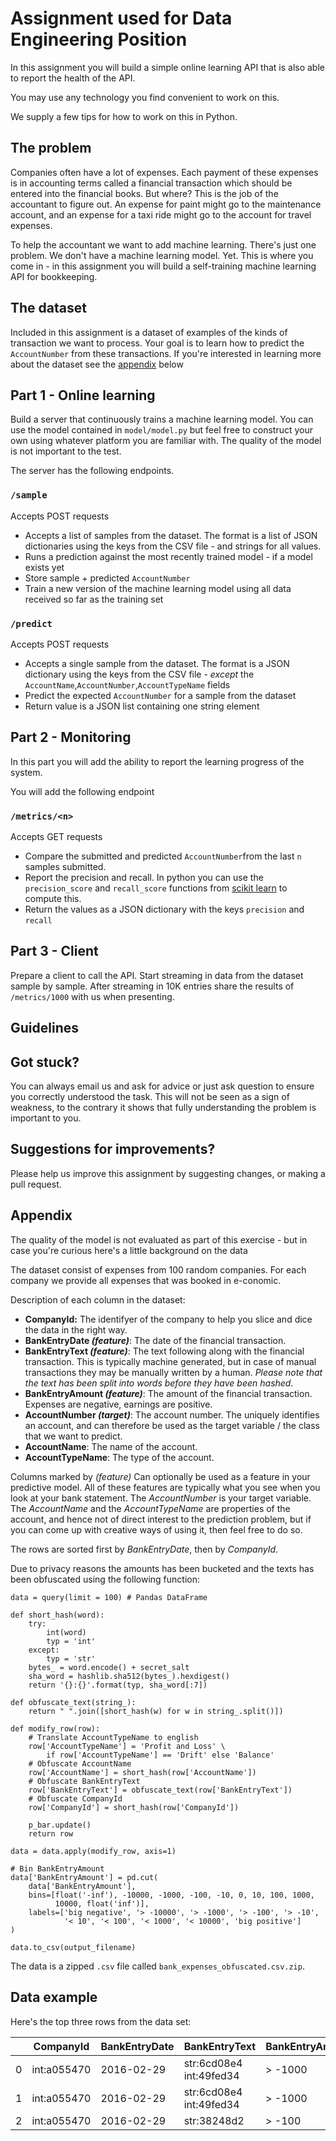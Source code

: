 # Assignment used for Data Engineering Position

In this assignment you will build a simple online learning API that is also able to report the health of the API.

You may use any technology you find convenient to work on this. 

We supply a few tips for how to work on this in Python.

## The problem
Companies often have a lot of expenses. Each payment of these expenses is in accounting terms called a financial transaction which should be entered into the financial books. But where? This is the job of the accountant to figure out. An expense for paint might go to the maintenance account, and an expense for a taxi ride might go to the account for travel expenses.

To help the accountant we want to add machine learning. There's just one problem. We don't have a machine learning model. Yet. This is where you come in - in this assignment you will build a self-training machine learning API for bookkeeping. 

## The dataset

Included in this assignment is a dataset of examples of the kinds of transaction we want to process. Your goal is to learn how to predict the `AccountNumber` from these transactions. If you're interested in learning more about the dataset see the [appendix](#Appendix) below

## Part 1 - Online learning

Build a server that continuously trains a machine learning model. You can use the model contained in `model/model.py` but feel free to construct your own using whatever platform you are familiar with. The quality of the model is not important to the test. 

The server has the following endpoints.

### `/sample`
Accepts POST requests

* Accepts a list of samples from the dataset.  The format is a list of JSON dictionaries using the keys from the CSV file - and strings for all values.
* Runs a prediction against the most recently trained model - if a model exists yet
* Store sample + predicted `AccountNumber`
* Train a new version of the machine learning model using all data received so far as the training set

### `/predict`
Accepts POST requests

* Accepts a single sample from the dataset. The format is a JSON dictionary using the keys from the CSV file - _except_ the `AccountName`,`AccountNumber`,`AccountTypeName` fields
* Predict the expected `AccountNumber` for a sample from the dataset
* Return value is a JSON list containing one string element

## Part 2 - Monitoring

In this part you will add the ability to report the learning progress of the system. 

You will add the following endpoint

### `/metrics/<n>`
Accepts GET requests

* Compare the submitted and predicted `AccountNumber`from the last `n` samples submitted.
* Report the precision and recall. In python you can use the `precision_score` and `recall_score` functions from 
[scikit learn](https://scikit-learn.org/stable/modules/classes.html#module-sklearn.metrics) to compute this. 
* Return the values as a JSON dictionary with the keys `precision` and `recall`

## Part 3 - Client

Prepare a client to call the API. Start streaming in data from the dataset sample by sample. After streaming in 10K entries share the results of `/metrics/1000` with us when presenting. 

## Guidelines

## Got stuck?
You can always email us and ask for advice or just ask question to ensure you correctly understood the task. This will not be seen as a sign of weakness, to the contrary it shows that fully understanding the problem is important to you.

## Suggestions for improvements?

Please help us improve this assignment by suggesting changes, or making a pull request.

## Appendix

The quality of the model is not evaluated as part of this exercise - but in case you're curious here's a little background on the data

The dataset consist of expenses from 100 random companies. For each company we provide all expenses that was booked in e-conomic.

Description of each column in the dataset:
- __CompanyId:__ The identifyer of the company to help you slice and dice the data in the right way.
- __BankEntryDate *(feature)*__: The date of the financial transaction.
- __BankEntryText *(feature)*__: The text following along with the financial transaction. This is typically machine generated, but in case of manual transactions they may be manually written by a human. _Please note that the text has been split into words before they have been hashed._
- __BankEntryAmount *(feature)*__: The amount of the financial transaction. Expenses are negative, earnings are positive.
- __AccountNumber *(target)*__: The account number. The uniquely identifies an account, and can therefore be used as the target variable / the class that we want to predict.
- __AccountName__: The name of the account.
- __AccountTypeName__: The type of the account.

Columns marked by _(feature)_ Can optionally be used as a feature in your predictive model. All of these features are typically what you see when you look at your bank statement. The _AccountNumber_ is your target variable. The _AccountName_ and the _AccountTypeName_ are properties of the account, and hence not of direct interest to the prediction problem, but if you can come up with creative ways of using it, then feel free to do so.

The rows are sorted first by _BankEntryDate_, then by _CompanyId_.

Due to privacy reasons the amounts has been bucketed and the texts has been obfuscated using the following function:

    data = query(limit = 100) # Pandas DataFrame

    def short_hash(word):
        try:
            int(word)
            typ = 'int'
        except:
            typ = 'str'
        bytes_ = word.encode() + secret_salt
        sha_word = hashlib.sha512(bytes_).hexdigest()
        return '{}:{}'.format(typ, sha_word[:7])

    def obfuscate_text(string_):
        return " ".join([short_hash(w) for w in string_.split()])

    def modify_row(row):
        # Translate AccountTypeName to english
        row['AccountTypeName'] = 'Profit and Loss' \
            if row['AccountTypeName'] == 'Drift' else 'Balance'
        # Obfuscate AccountName
        row['AccountName'] = short_hash(row['AccountName'])
        # Obfuscate BankEntryText
        row['BankEntryText'] = obfuscate_text(row['BankEntryText'])
        # Obfuscate CompanyId
        row['CompanyId'] = short_hash(row['CompanyId'])

        p_bar.update()
        return row

    data = data.apply(modify_row, axis=1)

    # Bin BankEntryAmount
    data['BankEntryAmount'] = pd.cut(
        data['BankEntryAmount'],
        bins=[float('-inf'), -10000, -1000, -100, -10, 0, 10, 100, 1000,
              10000, float('inf')],
        labels=['big negative', '> -10000', '> -1000', '> -100', '> -10',
                '< 10', '< 100', '< 1000', '< 10000', 'big positive']
    )

    data.to_csv(output_filename)

The data is a zipped `.csv` file called `bank_expenses_obfuscated.csv.zip`.

## Data example

Here's the top three rows from the data set:

|   | CompanyId   | BankEntryDate | BankEntryText           | BankEntryAmount | AccountName | AccountNumber | AccountTypeName |
|---|-------------|---------------|-------------------------|-----------------|-------------|---------------|-----------------|
| 0 | int:a055470 | 2016-02-29    | str:6cd08e4 int:49fed34 | > -1000         | str:1e82557 | 9900          | Balance         |
| 1 | int:a055470 | 2016-02-29    | str:6cd08e4 int:49fed34 | > -1000         | str:9ce853c | 3115          | Profit and Loss |
| 2 | int:a055470 | 2016-02-29    | str:38248d2             | > -100          | str:a9f0788 | 2240          | Profit and Loss |

